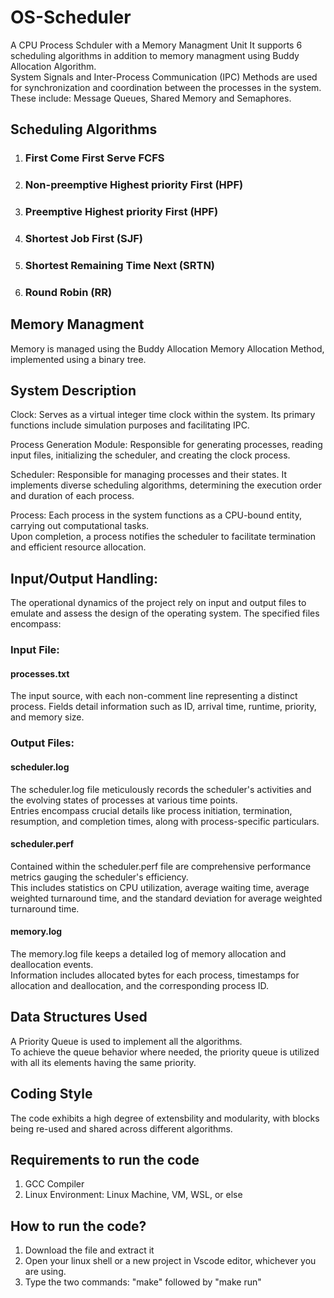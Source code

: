 # OS-Scheduler  
A CPU Process Schduler with a Memory Managment Unit
It supports 6 scheduling algorithms in addition to memory managment using Buddy Allocation Algorithm.  
System Signals and Inter-Process Communication (IPC) Methods are used for synchronization and coordination between the processes in the system.  
These include: Message Queues, Shared Memory and Semaphores.

## Scheduling Algorithms
1. ### First Come First Serve FCFS
2. ### Non-preemptive Highest priority First (HPF)
3. ### Preemptive Highest priority First (HPF)
4. ### Shortest Job First (SJF)
5. ### Shortest Remaining Time Next (SRTN)
6. ### Round Robin (RR)

## Memory Managment
Memory is managed using the Buddy Allocation Memory Allocation Method, implemented using a binary tree.

## System Description

Clock: Serves as a virtual integer time clock within the system. Its primary functions include simulation purposes and facilitating IPC.

Process Generation Module: Responsible for generating processes, reading input files, initializing the scheduler, and creating the clock process.  

Scheduler: Responsible for managing processes and their states. It implements diverse scheduling algorithms, determining the execution order and duration of each process.

Process: Each process in the system functions as a CPU-bound entity, carrying out computational tasks.  
Upon completion, a process notifies the scheduler to facilitate termination and efficient resource allocation.

## Input/Output Handling:
The operational dynamics of the project rely on input and output files to emulate and assess the design of the operating system. The specified files encompass:

### Input File: 

#### processes.txt
The input  source, with each non-comment line representing a distinct process. Fields detail information such as ID, arrival time, runtime, priority, and memory size.

### Output Files:

#### scheduler.log
The scheduler.log file meticulously records the scheduler's activities and the evolving states of processes at various time points.  
Entries encompass crucial details like process initiation, termination, resumption, and completion times, along with process-specific particulars.

#### scheduler.perf
Contained within the scheduler.perf file are comprehensive performance metrics gauging the scheduler's efficiency.  
This includes statistics on CPU utilization, average waiting time, average weighted turnaround time, and the standard deviation for average weighted turnaround time.

#### memory.log
The memory.log file keeps a detailed log of memory allocation and deallocation events.  
Information includes allocated bytes for each process, timestamps for allocation and deallocation, and the corresponding process ID.

## Data Structures Used
A Priority Queue is used to implement all the algorithms.  
To achieve the queue behavior where needed, the priority queue is utilized with all its elements having the same priority.

## Coding Style
The code exhibits a high degree of extensbility and modularity, with blocks being re-used and shared across different algorithms.  

## Requirements to run the code
1. GCC Compiler
2. Linux Environment: Linux Machine, VM, WSL, or else

## How to run the code?
1. Download the file and extract it
2. Open your linux shell or a new project in Vscode editor, whichever you are using.
3. Type the two commands: "make" followed by "make run"
